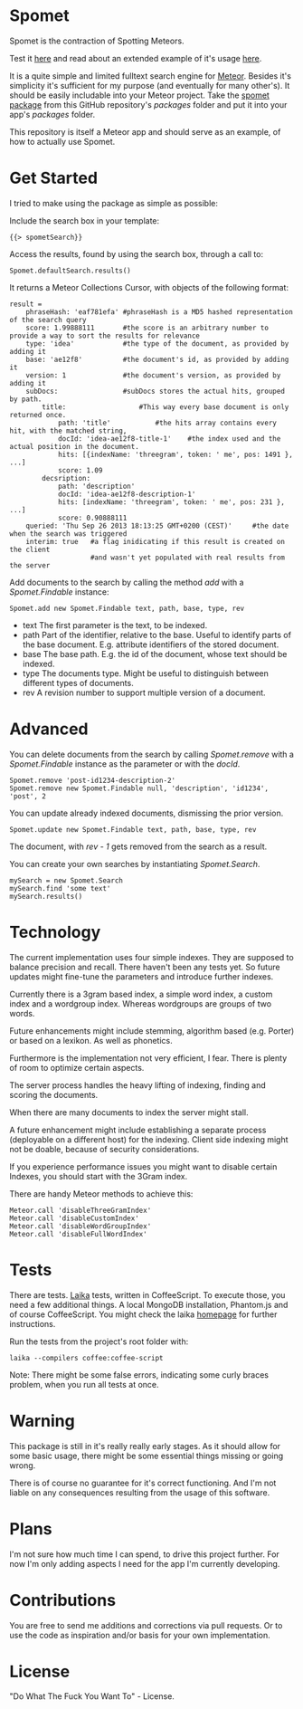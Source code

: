 Spomet
======

Spomet is the contraction of Spotting Meteors.

Test it [here](http://spomet.meteor.com/ "Spomet hosted at meteor.com") and read about an extended example of it's usage [here](http://shiggyenterprises.wordpress.com/2013/09/28/developing-a-full-text-search-enabled-meteor-app).

It is a quite simple and limited fulltext search engine for [Meteor](http://meteor.com "Home of Meteor"). Besides it's simplicity it's sufficient for my purpose (and eventually for many other's). It should be easily includable into your Meteor project. Take the [spomet package](https://github.com/Crenshinibon/spomet/tree/master/packages/spomet "Spomet package") from this GitHub repository's *packages* folder and put it into your app's *packages* folder.

This repository is itself a Meteor app and should serve as an example, of how to actually use Spomet. 

Get Started
===========

I tried to make using the package as simple as possible:

Include the search box in your template:
    
    {{> spometSearch}}
    
Access the results, found by using the search box, through a call to:

    Spomet.defaultSearch.results()

It returns a Meteor Collections Cursor, with objects of the following format:

```coffee-script
result =
    phraseHash: 'eaf781efa' #phraseHash is a MD5 hashed representation of the search query
    score: 1.99888111       #the score is an arbitrary number to provide a way to sort the results for relevance
    type: 'idea'            #the type of the document, as provided by adding it
    base: 'ae12f8'          #the document's id, as provided by adding it
    version: 1              #the document's version, as provided by adding it
    subDocs:                #subDocs stores the actual hits, grouped by path.
        title:                  #This way every base document is only returned once.
            path: 'title'           #the hits array contains every hit, with the matched string, 
            docId: 'idea-ae12f8-title-1'    #the index used and the actual position in the document.
            hits: [{indexName: 'threegram', token: ' me', pos: 1491 }, ...]
            score: 1.09
        decsription:
            path: 'description'
            docId: 'idea-ae12f8-description-1'
            hits: [indexName: 'threegram', token: ' me', pos: 231 }, ...]
            score: 0.90888111
    queried: 'Thu Sep 26 2013 18:13:25 GMT+0200 (CEST)'     #the date when the search was triggered
    interim: true   #a flag inidicating if this result is created on the client 
                    #and wasn't yet populated with real results from the server
```
<script src="https://gist.github.com/Crenshinibon/6710149.js"></script>

Add documents to the search by calling the method *add* with a *Spomet.Findable* instance:

    Spomet.add new Spomet.Findable text, path, base, type, rev

* text
    The first parameter is the text, to be indexed.
* path
    Part of the identifier, relative to the base. Useful to identify parts of the base document. E.g. attribute identifiers of the stored document.
* base
    The base path. E.g. the id of the document, whose text should be indexed.
* type
    The documents type. Might be useful to distinguish between different types of documents. 
* rev
    A revision number to support multiple version of a document.
    

Advanced
========

You can delete documents from the search by calling *Spomet.remove* with a *Spomet.Findable* instance as the parameter or with the *docId*.

    Spomet.remove 'post-id1234-description-2'
    Spomet.remove new Spomet.Findable null, 'description', 'id1234', 'post', 2

You can update already indexed documents, dismissing the prior version.

    Spomet.update new Spomet.Findable text, path, base, type, rev
    
The document, with *rev - 1* gets removed from the search as a result.

You can create your own searches by instantiating *Spomet.Search*.

    mySearch = new Spomet.Search
    mySearch.find 'some text'
    mySearch.results()


Technology
==========

The current implementation uses four simple indexes. They are supposed to balance precision and recall. There haven't been any tests yet. So future updates might fine-tune the parameters and introduce further indexes.

Currently there is a 3gram based index, a simple word index, a custom index and a wordgroup index. Whereas wordgroups are groups of two words.

Future enhancements might include stemming, algorithm based (e.g. Porter) or based on a lexikon. As well as phonetics.

Furthermore is the implementation not very efficient, I fear. There is plenty of room to optimize certain aspects.

The server process handles the heavy lifting of indexing, finding and scoring the documents. 

When there are many documents to index the server might stall. 

A future enhancement might include establishing a separate process (deployable on a different host) for the indexing. Client side indexing might not be doable, because of security considerations.

If you experience performance issues you might want to disable certain Indexes, you should start with the 3Gram index.

There are handy Meteor methods to achieve this:

    Meteor.call 'disableThreeGramIndex'
    Meteor.call 'disableCustomIndex'
    Meteor.call 'disableWordGroupIndex'
    Meteor.call 'disableFullWordIndex'

Tests
=====

There are tests. [Laika](http://arunoda.github.io/laika/ "Home of Laika") tests, written in CoffeeScript. To execute those, you need a few additional things. A local MongoDB installation, Phantom.js and of course CoffeeScript. You might check the laika [homepage](http://arunoda.github.io/laika/ "Home of Laika") for further instructions.

Run the tests from the project's root folder with:

    laika --compilers coffee:coffee-script

Note: There might be some false errors, indicating some curly braces problem, when you run all tests at once.

Warning
=======

This package is still in it's really really early stages. As it should allow for some basic usage, there might be some essential things missing or going wrong.

There is of course no guarantee for it's correct functioning. And I'm not liable on any consequences resulting from the usage of this software.

Plans
=====

I'm not sure how much time I can spend, to drive this project further. For now I'm only adding aspects I need for the app I'm currently developing.

Contributions
=============

You are free to send me additions and corrections via pull requests. Or to use the code as inspiration and/or basis for your own implementation.

License
=======

"Do What The Fuck You Want To" - License.
